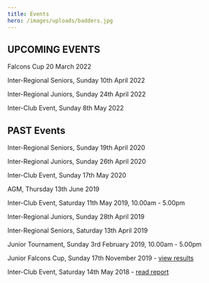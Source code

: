 ```yaml
---
title: Events
hero: /images/uploads/badders.jpg
---
```

## UPCOMING EVENTS

Falcons Cup 20 March 2022

Inter-Regional Seniors, Sunday 10th April 2022

Inter-Regional Juniors, Sunday 24th April 2022

Inter-Club Event, Sunday 8th May 2022

## PAST Events

Inter-Regional Seniors, Sunday 19th April 2020

Inter-Regional Juniors, Sunday 26th April 2020

Inter-Club Event, Sunday 17th May 2020 

AGM, Thursday 13th June 2019

Inter-Club Event, Saturday 11th May 2019, 10.00am - 5.00pm

Inter-Regional Juniors, Sunday 28th April 2019

Inter-Regional Seniors, Saturday 13th April 2019

Junior Tournament, Sunday 3rd February 2019, 10.00am - 5.00pm

Junior Falcons Cup, Sunday 17th November 2019 - [view results](/juniors/falcons-cup-2019/)

Inter-Club Event, Saturday 14th May 2018 - [read report](/news/club-event-report-2018/)